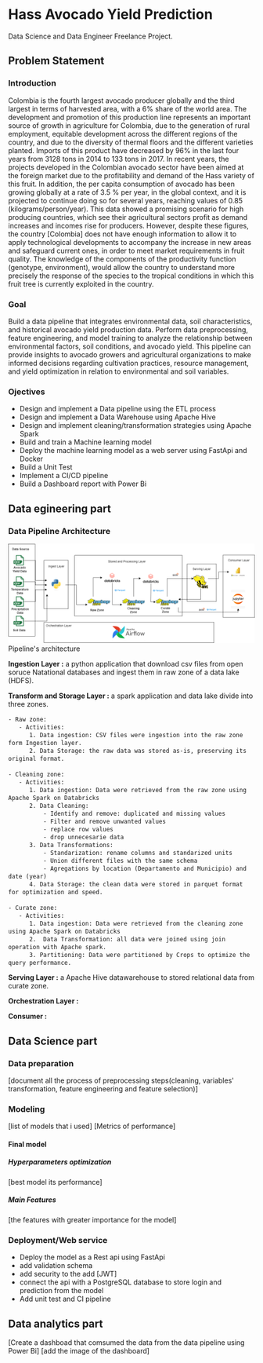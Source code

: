 # Hass Avocado Yield Prediction

Data Science and Data Engineer Freelance Project.

## Problem Statement
### Introduction
Colombia is the fourth largest avocado producer globally and the third largest in terms of harvested area, with a 6% share of
the world area. The development and promotion of this production line represents an important source of growth in agriculture for Colombia, due to the generation of rural employment, equitable development across the different regions of the country, and due to the diversity of thermal floors and the different varieties planted. Imports of this product have decreased by 96% in the last four years from 3128 tons in 2014 to 133 tons in 2017. In recent years, the projects developed in the Colombian avocado sector have been aimed at the foreign market due to the profitability and demand of the Hass variety of this fruit.  In addition,  the per capita consumption of avocado has been growing globally at a rate of 3.5 % per year, in the global context, and it is projected to continue doing so for several years, reaching values of 0.85 (kilograms/person/year). This data showed a promising scenario for high producing countries, which see their agricultural sectors profit as demand increases and incomes rise for producers. However, despite these figures, the country [Colombia] does not have enough information to allow it to apply technological developments to accompany the increase in new areas and safeguard current ones, in order to meet market requirements in fruit quality. The knowledge of the components of the productivity function (genotype, environment),  would allow the country to understand more precisely the response of the species to the tropical conditions in which this fruit tree is currently exploited in the country.

### Goal

Build a data pipeline that integrates environmental data, soil characteristics, and historical avocado yield production data. Perform data preprocessing, feature engineering, and model training to analyze the relationship between environmental factors, soil conditions, and avocado yield. This pipeline can provide insights to avocado growers and agricultural organizations to make informed decisions regarding cultivation practices, resource management, and yield optimization in relation to environmental and soil variables.

### Ojectives

- Design and implement a Data pipeline using the ETL process
- Design and implement a Data Warehouse using Apache Hive
- Design and implement cleaning/transformation strategies using Apache Spark
- Build and train a Machine learning model
- Deploy the machine learning model as a web server using FastApi and Docker
- Build a Unit Test
- Implement a CI/CD pipeline
- Build a Dashboard report with Power Bi

## Data egineering part
### Data Pipeline Architecture 
![IMG](https://github.com/Luissalazarsalinas/Avocado-Yield-Prediction/blob/master/images/new_avocado_data_archicteture.png)
Pipeline's architecture

**Ingestion Layer :** a python application that download csv files from open soruce Natational databases and ingest them in raw zone of a data lake (HDFS).

**Transform and Storage Layer :** a spark application and data lake divide into three zones.
    
    - Raw zone: 
       - Activities:
          1. Data ingestion: CSV files were ingestion into the raw zone form Ingestion layer.
          2. Data Storage: the raw data was stored as-is, preserving its original format.

    - Cleaning zone:
       - Activities:
          1. Data ingestion: Data were retrieved from the raw zone using Apache Spark on Databricks
          2. Data Cleaning: 
              - Identify and remove: duplicated and missing values
              - Filter and remove unwanted values
              - replace row values 
              - drop unnecesarie data
          3. Data Transformations:
              - Standarization: rename columns and standarized units
              - Union different files with the same schema
              - Agregations by location (Departamento and Municipio) and date (year)
          4. Data Storage: the clean data were stored in parquet format for optimization and speed. 

    - Curate zone:
       - Activities:
          1. Data ingestion: Data were retrieved from the cleaning zone using Apache Spark on Databricks
          2.  Data Transformation: all data were joined using join operation with Apache spark.
          3. Partitioning: Data were partitioned by Crops to optimize the query performance.

**Serving Layer :** a Apache Hive datawarehouse to stored relational data from curate zone.

**Orchestration Layer :**


**Consumer :**


## Data Science part
### Data preparation
[document all the process of preprocessing steps(cleaning, variables' transformation, feature engineering and feature selection)]

### Modeling 
[list of models that i used]
[Metrics of performance]

#### Final model
##### Hyperparameters optimization
[best model its performance]

##### Main Features
[the features with greater importance for the model]

### Deployment/Web service
- Deploy the model as a Rest api using FastApi
- add validation schema
- add security to the add [JWT]
- connect the api with a PostgreSQL database to store login and prediction from the model
- Add unit test and CI pipeline

## Data analytics part
[Create a dashboad that comsumed the data from the data pipeline using Power Bi]
[add the image of the dashboard]

